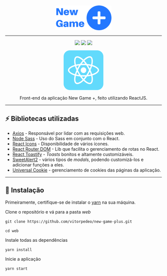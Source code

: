 <p align='center' >
  <img src='./.github/logo.png' height='80px' />
</p>

---

<p align='center' >
  <img src='https://img.shields.io/github/contributors/vitorpedeo/new-game-plus?color=blue&style=flat-square' />
  <img src='https://img.shields.io/github/languages/count/vitorpedeo/new-game-plus?style=flat-square' />
  <img src='https://img.shields.io/github/stars/vitorpedeo/new-game-plus?style=flat-square' />
</p>

<p align='center' >
 <img src='./.github/ReactJSLogo.png' />
</p>

<p align='center' >
  Front-end da aplicação New Game +, feito utilizando ReactJS.
</p>

---

## ⚡ Bibliotecas utilizadas

- [Axios](https://www.npmjs.com/package/axios) - Responsável por lidar com as requisições web.
- [Node Sass](https://www.npmjs.com/package/node-sass) - Uso do Sass em conjunto com o React.
- [React Icons](https://www.npmjs.com/package/react-icons) - Disponibilidade de vários ícones.
- [React Router DOM](https://www.npmjs.com/package/react-router-dom) - Lib que facilita o gerenciamento de rotas no React.
- [React Toastify](https://www.npmjs.com/package/react-toastify) - _Toasts_ bonitos e altamente customizáveis.
- [SweetAlert2](https://www.npmjs.com/package/sweetalert2) - vários tipos de _modals_, podendo customizá-los e adicionar funções a eles.
- [Universal Cookie](https://www.npmjs.com/package/universal-cookie) - gerenciamento de cookies das páginas da aplicação.

---

## 🔨 Instalação

Primeiramente, certifique-se de instalar o [yarn](https://yarnpkg.com/) na sua máquina.

Clone o repositório e vá para a pasta _web_

```shell
git clone https://github.com/vitorpedeo/new-game-plus.git
```

```shell
cd web
```

Instale todas as dependências

```shell
yarn install
```

Inicie a aplicação

```shell
yarn start
```
